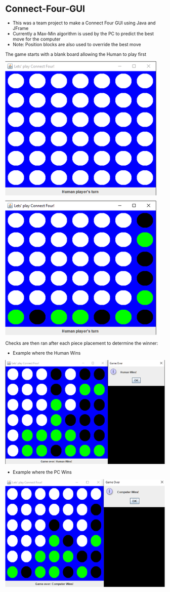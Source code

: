 # Connect-Four-GUI

* This was a team project to make a Connect Four GUI using Java and JFrame
* Currently a Max-Min algorithm is used by the PC to predict the best move for the computer
* Note: Position blocks are also used to override the best move

The game starts with a blank board allowing the Human to play first

![initial board image](https://github.com/ronaldrespinoza/Connect-Four-GUI/blob/master/img/board_1.png)

![board in play image](https://github.com/ronaldrespinoza/Connect-Four-GUI/blob/master/img/board_2.png)

Checks are then ran after each piece placement to determine the winner:

* Example where the Human Wins

![board where human wins image](https://github.com/ronaldrespinoza/Connect-Four-GUI/blob/master/img/board_4.png)

* Example where the PC Wins

![board where PC wins image](https://github.com/ronaldrespinoza/Connect-Four-GUI/blob/master/img/board_3.png)
